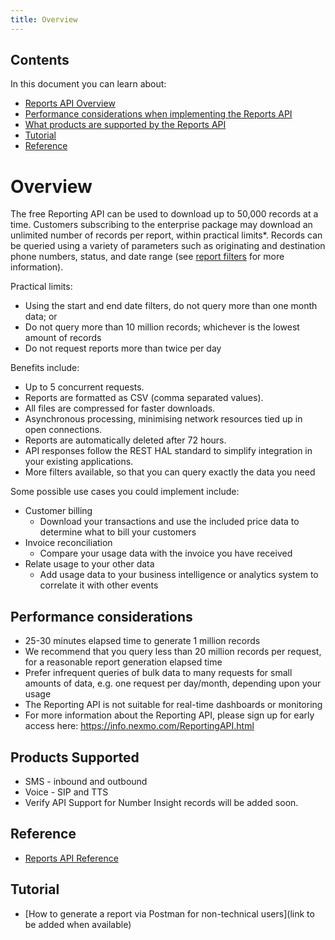 ```yaml
---
title: Overview
---
```


## Contents

In this document you can learn about:

* [Reports API Overview](#overview)
* [Performance considerations when implementing the Reports API](#performance-considerations)
* [What products are supported by the Reports API](#products-supported)
* [Tutorial](#tutorial)
* [Reference](#reference)

# Overview

The free Reporting API can be used to download up to 50,000 records at a time. Customers subscribing to the enterprise package may download an unlimited number of records per report, within practical limits*. Records can be queried using a variety of parameters such as originating and destination phone numbers, status, and date range (see [report filters](https://ea.developer.nexmo.com/api/reports) for more information).

Practical limits:
* Using the start and end date filters, do not query more than one month data; or
* Do not query more than 10 million records; whichever is the lowest amount of records
* Do not request reports more than twice per day

Benefits include:

* Up to 5 concurrent requests.
* Reports are formatted as CSV (comma separated values).
* All files are compressed for faster downloads.
* Asynchronous processing, minimising network resources tied up in open connections.
* Reports are automatically deleted after 72 hours.
* API responses follow the REST HAL standard to simplify integration in your existing applications.
* More filters available, so that you can query exactly the data you need

Some possible use cases you could implement include:

* Customer billing
    * Download your transactions and use the included price data to determine what to bill your customers
* Invoice reconciliation
    * Compare your usage data with the invoice you have received
* Relate usage to your other data
    * Add usage data to your business intelligence or analytics system to correlate it with other events

## Performance considerations

* 25-30 minutes elapsed time to generate 1 million records
* We recommend that you query less than 20 million records per request, for a reasonable report generation elapsed time
* Prefer infrequent queries of bulk data to many requests for small amounts of data, e.g. one request per day/month, depending upon your usage
* The Reporting API is not suitable for real-time dashboards or monitoring
* For more information about the Reporting API, please sign up for early access here: https://info.nexmo.com/ReportingAPI.html

## Products Supported

* SMS - inbound and outbound
* Voice - SIP and TTS
* Verify API
Support for Number Insight records will be added soon.

## Reference

* [Reports API Reference](/api/reports)

## Tutorial

* [How to generate a report via Postman for non-technical users](link to be added when available)
